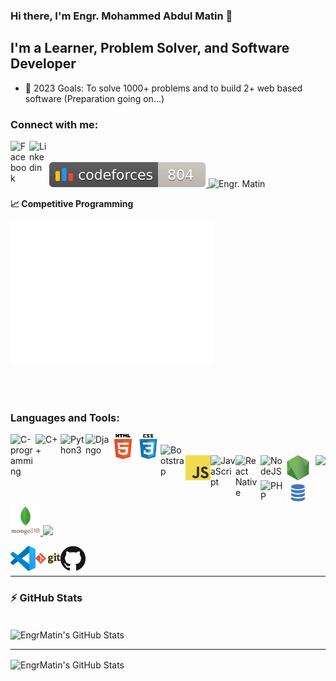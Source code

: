### Hi there, I'm Engr. Mohammed Abdul Matin 👋

## I'm a Learner, Problem Solver, and Software Developer

- 🥅 2023 Goals: To solve 1000+ problems and to build 2+ web based software (Preparation going on...)

### Connect with me:
<a href="https://www.facebook.com/engr.matin/">
    <img align="left"  width="30px" src="https://github.com/dmhendricks/signature-social-icons/blob/master/icons/round-flat-filled/35px/facebook.png" alt="Facebook"/>

<a href="https://www.linkedin.com/in/engr-m-a-matin">
    <img align="left"  width="32px" src="https://github.com/dmhendricks/signature-social-icons/blob/master/icons/round-flat-filled/35px/linkedin.png" alt="Linkedin"/>
</a>
<br />
<br />

<a href="https://codeforces.com/profile/EngrMatin">
   <img src="https://raw.githubusercontent.com/EngrMatin/cf-stats/main/output/rating.svg" />
</a>
<img src="https://komarev.com/ghpvc/?username=EngrMatin&label=Profile%20views&color=0e75b6&style=flat" alt="Engr. Matin" />

<b>&#128200; Competitive Programming</b>
<br />
<p float="left">
    <img height="230px" src="https://raw.githubusercontent.com/EngrMatin/cf-stats/main/output/light_card.svg" alt="Statistics"/>
</p>
<br/>
<br/>

### Languages and Tools:
<a href="https://www.w3schools.com/c/" target="_blank"> <img align="left" alt="C-programming" width="40px" src="https://img.icons8.com/color/48/40670/c-programming.png"></a> 
<a href="https://www.w3schools.com/cpp/" target="_blank"> <img align="left" alt="C++" width="40px" src="https://img.icons8.com/color/48/40669/c-plus-plus.png"></a>
<a href="https://www.python.org" target="_blank"> <img align="left" alt="Python3" width="40px"        src="https://img.icons8.com/color/48/000000/python.png"/> </a>
<a href="https://www.djangoproject.com/" target="_blank"> <img align="left" alt="Django" width="40px" src="https://img.icons8.com/color/48/000000/django.png"/> </a>
<a href="https://www.w3scools.com/html/" target="_blank"> <img align="left" alt="HTML5" width="40px" src="https://raw.githubusercontent.com/github/explore/80688e429a7d4ef2fca1e82350fe8e3517d3494d/topics/html/html.png"/></a>
<a href="https://www.w3scools.com/html/" target="_blank"><img align="left" alt="CSS3" width="40px" src="https://raw.githubusercontent.com/github/explore/80688e429a7d4ef2fca1e82350fe8e3517d3494d/topics/css/css.png"/></a>   
<a href="https://getbootstrap.com" target="_blank"> <img align="left" alt="Bootstrap" width="40px" src="https://img.icons8.com/color/48/000000/bootstrap.png"/> </a>  
<img align="left" alt="JavaScript" width="40px" src="https://raw.githubusercontent.com/github/explore/80688e429a7d4ef2fca1e82350fe8e3517d3494d/topics/javascript/javascript.png" />
<a href="https://developer.mozilla.org/en-US/docs/Web/JavaScript" target="_blank"> <img align="left" alt="JavaScript" width="40px" src="https://img.icons8.com/color/48/000000/javascript.png"/> </a> 
<a href="https://reactjs.org/" target="_blank"> <img align="left" alt="React Native" width="40px" src="https://img.icons8.com/color/48/000000/react-native.png"/> </a>
<a style="padding-right:8px;" href="https://nodejs.org" target="_blank"> <img align="left" alt="NodeJS" width="40px" src="https://img.icons8.com/color/48/000000/nodejs.png"/> </a> 
<img align="left" alt="Node.js" width="40px" src="https://raw.githubusercontent.com/github/explore/80688e429a7d4ef2fca1e82350fe8e3517d3494d/topics/nodejs/nodejs.png" />
<a href="https://www.w3schools.com/php/" target="_blank"> <img align="left" alt="PHP" width="40px"        src="https://img.icons8.com/color/48/000000/php.png"/> </a>
<a style="padding-right:8px;" href="https://www.mysql.com/" target="_blank"> <img src="https://img.icons8.com/fluent/50/000000/mysql-logo.png"/> </a>
<img align="left" alt="SQL" width="40px" src="https://raw.githubusercontent.com/github/explore/80688e429a7d4ef2fca1e82350fe8e3517d3494d/topics/sql/sql.png" />
<a href="https://www.mongodb.com/" target="_blank"> <img src="https://raw.githubusercontent.com/devicons/devicon/master/icons/mongodb/mongodb-original-wordmark.svg" alt="mongodb" width="48" height="48"/> </a> 
<a href="https://git-scm.com/" target="_blank"> <img src="https://img.icons8.com/color/48/000000/git.png"/> </a>

<img align="left" alt="Visual Studio Code" width="40px" src="https://raw.githubusercontent.com/github/explore/80688e429a7d4ef2fca1e82350fe8e3517d3494d/topics/visual-studio-code/visual-studio-code.png" />
<img align="left" alt="Git" width="40px" src="https://raw.githubusercontent.com/github/explore/80688e429a7d4ef2fca1e82350fe8e3517d3494d/topics/git/git.png" />
<img align="left" alt="GitHub" width="40px" src="https://raw.githubusercontent.com/github/explore/78df643247d429f6cc873026c0622819ad797942/topics/github/github.png" />
    
<!-- <img align="left" alt="Sass" width="40px" src="https://raw.githubusercontent.com/github/explore/80688e429a7d4ef2fca1e82350fe8e3517d3494d/topics/sass/sass.png" />
<img align="left" alt="React" width="40px" src="https://raw.githubusercontent.com/github/explore/80688e429a7d4ef2fca1e82350fe8e3517d3494d/topics/react/react.png" />
<img align="left" alt="MySQL" width="40px" src="https://raw.githubusercontent.com/github/explore/80688e429a7d4ef2fca1e82350fe8e3517d3494d/topics/mysql/mysql.png" />
<img align="left" alt="MongoDB" width="40px" src="https://raw.githubusercontent.com/github/explore/80688e429a7d4ef2fca1e82350fe8e3517d3494d/topics/mongodb/mongodb.png" />
<img align="left" alt="Terminal" width="40px" src="https://raw.githubusercontent.com/github/explore/80688e429a7d4ef2fca1e82350fe8e3517d3494d/topics/terminal/terminal.png" /> -->

<br />
<br />

---
  ### :zap: GitHub Stats
  <br/>
  <img align="center" alt="EngrMatin's GitHub Stats" src="https://github-readme-stats.vercel.app/api?username=EngrMatin&show_icons=true&theme=tokyonight" />
<br />

---
  
  <img align="center"  alt="EngrMatin's GitHub Stats" src="https://github-readme-stats.vercel.app/api/top-langs/?username=EngrMatin&show_icons=true" />

